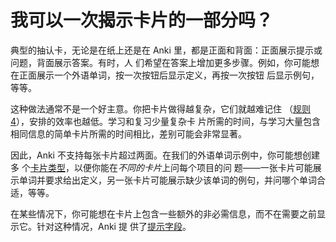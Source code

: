 # 我可以一次揭示卡片的一部分吗？

典型的抽认卡，无论是在纸上还是在 Anki 里，都是正面和背面：正面展示提示或问题，背面展示答案。有时，人
们希望在答案上增加更多步骤。例如，你可能想在正面展示一个外语单词，按一次按钮后显示定义，再按一次按钮
后显示例句，等等。

这种做法通常不是一个好主意。你把卡片做得越复杂，它们就越难记住
（[规则 4](http://www.supermemo.com/articles/20rules.htm)），安排的效率也越低。学习和复习少量复杂卡
片所需的时间，与学习大量包含相同信息的简单卡片所需的时间相比，差别可能会非常显著。

因此，Anki 不支持每张卡片超过两面。在我们的外语单词示例中，你可能想创建多
个[卡片类型](https://open-spaced-repetition.github.io/anki-manual-zh-CN/templates/intro.html)，以便你能在*不同的卡片*上问每个项目的问
题——一张卡片可能展示单词并要求给出定义，另一张卡片可能展示缺少该单词的例句，并问哪个单词合适，等等。

在某些情况下，你可能想在卡片上包含一些额外的非必需信息，而不在需要之前显示它。针对这种情况，Anki 提
供了[提示字段](https://open-spaced-repetition.github.io/anki-manual-zh-CN/templates/fields.html#hint-fields)。
